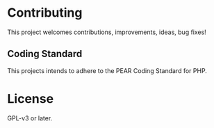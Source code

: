 # Contributing

This project welcomes contributions, improvements, ideas, bug fixes!

## Coding Standard

This projects intends to adhere to the PEAR Coding Standard for PHP.

# License

GPL-v3 or later.
